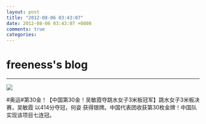 ```yaml
---
layout: post
title: "2012-08-06 03:43:07"
date: 2012-08-06 03:43:07 +0800
comments: true
categories: 
---
```


# freeness's blog

----------

![](http://okqmqrbgo.bkt.clouddn.com/201208060343071.jpg)

>
\#奥运\#第30金！【中国第30金！吴敏霞夺跳水女子3米板冠军】跳水女子3米板决赛，吴敏霞 以414分夺冠，何姿 获得银牌。中国代表团收获第30枚金牌！中国队实现该项目七连冠。